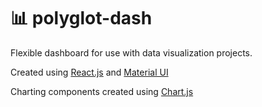 # 📊 polyglot-dash
Flexible dashboard for use with data visualization projects.

Created using [React.js](https://github.com/facebook/react) and [Material UI](https://github.com/mui-org/material-ui)

Charting components created using [Chart.js](https://github.com/chartjs/Chart.js)

